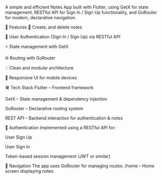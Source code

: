 A simple and efficient Notes App built with Flutter, using GetX for state management, RESTful API for Sign In / Sign Up functionality, and GoRouter for modern, declarative navigation.

🚀 Features
📒 Create, and delete notes

🔐 User Authentication (Sign In / Sign Up) via RESTful API

⚡ State management with GetX

🌐 Routing with GoRouter

💡 Clean and modular architecture

📱 Responsive UI for mobile devices

🛠️ Tech Stack
Flutter – Frontend framework

GetX – State management & dependency injection

GoRouter – Declarative routing system

REST API – Backend interaction for authentication & notes

🔐 Authentication
Implemented using a RESTful API for:

User Sign Up

User Sign In

Token-based session management (JWT or similar)

🧭 Navigation
The app uses GoRouter for managing routes:
/home – Home screen displaying notes
